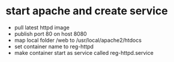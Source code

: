 # start apache and create service
  
- pull latest httpd image
- publish port 80 on host 8080
- map local folder /web to /usr/local/apache2/htdocs
- set container name to reg-httpd
- make container start as service called reg-httpd.service
  
```bash
```